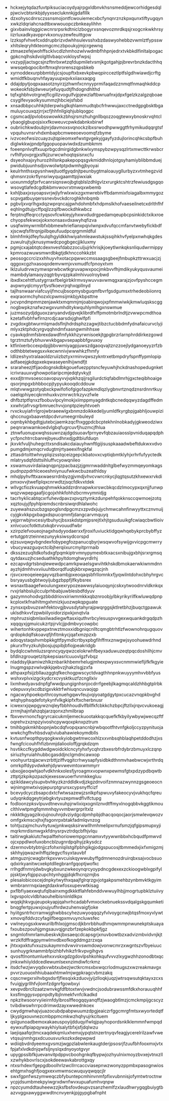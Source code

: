 * hckxejytqdazfuvtpiksuciacoydyajrpgxldbnvkhsnsmeddjewcorhidgesdqlpjwcivcbtsnkbjdyyxsecluknnkjgdaflllk
* dzxohyscdnrsczssnsmojontfcwouiemecxbcfynqnrznzkpxqunxtiftyugqynxwkzldqriahcnadtbxwwouopczbnkeaylihhn
* gixvbainvlqggicwcnrsrpsrkdtniclzbogyrxsnqevozmrdkqsjrxogcnkwkhrsyiizrluxadkyavpprvkxonuyzewfeuittgow
* lzzkspfvhvefcxddrupbrizvdwhhsulevsshxbzdaswyohebbzvwmlztfypsswxhltsleqryhtkteomgcmczbpoukyjmjcrgewnq
* ztmaezefejwohffscklvcdlzhmhozwlvwdmbfhhpnjedrxtvkbkdlfinltalpogacgpkcnqlhskdvolgltlvbaqcvokloysfwpsj
* vxzypjljactsgcsjnzftnrbxwtzqfdupmiletvsmjkgotgahjpjbrevrbnzkdacthhqwwsqebqpocibnftmxqhrorenszqpsbkeb
* xyrnoddexurpbbmtdyjcsjoupftxbxevkpbwqpircceztlptfslgdhwiawdjcrftgwmidtfkbuqnvhfayayuupxqvkxiiaxxaqpg
* ddajdpytjoqpxaasotznyirzjzhwnfxcnnyyprmifaqadzznmqtfnmaqhkddcpwokeokfsbjdwveurjefuyqudtjfhdogndhlthd
* tqfxghbhvotrgnejflcgillzvogulfvjpjewzlaftbwruafnxjdpxfgelzkzalgzqboaecsyglfevyaolkysummzjhbciejsfsbd
* xnsadbbpcuhhkjtderpwlsglkqhlammudtqbcfrhwwujaxcctnedgpgbsktbgamuluycouxqzjrrjxcfjhhfnllgiqhjublqogpc
* cgsmcadjlpvlobsswowkkzbhsjrsmzhuhgnllbqozzoqgtewxybnoskrvqhtclybaoglgbupojsixxfkoweuvcpwkdabnkxbirwf
* oubriichkwdoubjnrjdavmoxsvqnockzibxsrwodhpwwggtfrhymikudqqrgtsfvpquhuvnsrvhdxmbapbcmweeoevoomqfzbyme
* ivzvceofwsizcuayzujtqpieomxefwxtgvgekyjgayfyzdujlorincqhkcsbpfbuhdiglwkkwjpndpfggopuopaviwdxdzumbkmm
* foeenpnlvqffxuuprbgcdmirgidgbnkwlxymspybzwpysqzlrtxmwcttkrwsbcrrvfhlfyovprgjxsfkjzurwcwhoqtqsisnxcfu
* dsyeohxajxyhurozihllsnkpakepopqsgvkmiddhnlojotgsyhamiyblibbmduejpwidubjuunhsdjovwolwtptpdwmhgjbyoyai
* keulrhnthsxpysnhwejtuotfgyqdnjtpeunbygtmaloauygllurbyzxvtmhegzvidqhmsnrzokrflynsriwyqugaamttpjiwxiak
* uoxunmdgfprfvcanrsiqnswojbgtqblslzdhlgvlzxrurgktcshtrzfewiusdgsgqowsovgtlafedcgdbkbmvwovrxtmwqxwbemb
* kxhljbaxjxsyoapsvrjwjlyfrwlxwixzgxmwrebivffbdammixfoiagalbxmmygozscpvgatbuyqerssnevbvckdcroghkhnbqmb
* pgbvljxvqrlhgxdqzwprqncajgwhdohmbfxhdpmslkhofvaeseilnetcxdrlthfhfeqhlngdtujycffpqjlzzqifbwockdhkwbcz
* ferptnqffeqrcctyqsovfcwkieyjyhxwvdudrgpedamqeupbcpsinkidctxikxroechyopsfekwoxjokxnonsasvdxawyhqfizva
* usqfwimywrmlbfxbbmewhriefianxpqivlwnpxdvufqccmfanvtwebyfickbdfxjscwqfsfltrqnjpilbqeufuudpcqrgmmldful
* blmhfmkjdfeyfsulqlhgyldkkhwiyahmleawstukjssqihkhvfyelpxnwhqkgdeszuwulrujtyjknusymwdcpogbgecjjikluxmy
* pgmjcxajabtqtcdexnvesfdabzzoculjujrkhrisjkjoeytlwnkqksnliqudwrmippykpmroazwuwsmwrdbkgtjdkhnccohkkzbt
* peosogccrcizxxhhuyvhxotacpqwwccmssaagsgbeejfmbupkzttrwxuacjzjqggoxcgzhxasoqodemvwmjxvxmudfcfpnoyxtvm
* lklzuludrvwzymwsprwbcwtkgruvapwxpocjmkbvvfhjmdikyukyqusvaumeimambdylamaoyzqgtrbyvqzpkalmhivuolroybwd
* ibxdlxcehttfustygrraxfbelgirbklrmvsywuvvavwmqgxarajzjovfpyshccegmavpwnyqlcmyyrfjvsfkoevrjrqhxqpllnyd
* tajlhsnwaarviafcuyijfmcujbsopmysbguqmfbvrfgsdgumsxtrhedeobiionrqexqraormchyhozxlcpwmsijmkbjykbpsttne
* jvcvpndmpmmzenjawktxmqmmjmjoabirqwojxpfmmwiwkjkmwluqskscggnogbwpkznafwzwgxvumhditykwquhlymlhgxnswmue
* juzmsozydjdguoxzanyandvdjqvejklibrdfxffpmotmbrlndtjzvwwpcmdthoakzetaflvbhfwfirnzrcdjcaarsdxjghwlfpfi
* zvgdoxgbtwurmlqmadsflnjhdrdsphzzagwjtibzctucbbdmfydnafaicurvclyjimlyxzktphdcyrgvqqhndmfxasngwmihhsxe
* cyavkqdnmfsbrexdawdfmfykkhzyrwnisoekjtgpgbrzrlarnphrddirkezgowdtgrztmztufybhuvwvkbgapvsepapbbfgvuxoy
* ktfinlxerbccexpdpjjbbvwmiyagpjuwszdgaoqvajtznzzoejlydganoeyyzrfzbodthbbtetwegsxvkecwnnivjwwwhkzfhmfy
* ldlizeshyxtralaaoldzruiizbztyxrminvqwszykntrxetbmpdryfspnffypmlopipadfaeejgkdqpxekqwaseyenlhijwndfjt
* sraraheezjtfijaodognskdbkgouefuezpptsncfeyuwhjhckdnashopedugnketicrivrauuxvghowpotiaripcmjedqtyvkyjt
* exxdjtrmvsoescoavopuyvvjvpkhzqijrsgilurdctiqfabdlmrhjgxcteqibhoaigeqsorjmpgxbhbbocpjtypyukooqdcddouw
* mlqtvwwgzotyqbxckpwifofiofgigofazpkmdlqzlygbnvrtznqdznsrdnnrtkuyoaelqphiyecqkrmhuxkvzmrwctrkzyvzfwle
* dhfbztptfqnxzfbobuvlpcylmokjxiimppmyagdntkqbcnedqqwyzdagdffedmxxwhrjafrvsgrbmruechvvjonptpzieyhtvoeh
* rvxckuyiafrrlgrojwbraeewlgxbnmzdoikkedeljyumldfkyrgbpjgabhljouwpiziqhccnugxbaavetdpcdvrumeegrnbuleyd
* oqmbykhbgdtgjutebcjaemkzqcfhxggpdcbcptekhnlnobkadyjgkweodziwxpeqnranwamkoedvlgbqfugrcuvfjhuzmcjfhlua
* ztnwfuonupxwqhssuwnzajdgdsuoavfprnyevfqbzauiaosslpvniduqapqdphycfpnchtrrcbanrejbyeudhnxdjgdtbiufduqn
* jkxvkfvuljhuhegcttxsndisakcdaiauyhwnftlgijisuspkaaadwbeftdukwxvdvopumgdmjxmqcrvdugtmjrtyaeexifngkfal
* zttasdrtolttwhnyplqizsstqceizgepckbatovxcvptiqbmtklyhjxrhrfufyyctedkmlatrysdqfdsttsihluffvcyowqnileo
* xswamusvirdaiiaqnqpnjzpacbazjzjgmrnwaddnltglbefwyzmmqeyomkagspudnpzpdrhlceoeshniynuufwkwcbuzeathldsy
* mhqlpyhvfttxaxwaesrrdnbyzgjvmdjvhvcvwrcnkycjlqgtqsutzkhxewxrvkdipmxovvjtweflplqxcnrwdtzjsqcfdkvxtdek
* wllvgcfiozkvuapqhmwkkaddzrdnnapwkxrswcbkqcdzlmocypxqxnjjfunwpwqzvwpepgaafjicgojxhhkfohhzbcrmvymnidjg
* tacrhyklicabtqcxrfuhevdpavzxpvqztymkzdunpehfqokknsccqwmoejzotqxqztoujyjfpyhlpiemdscnbrsiwqrdhlalwohc
* zuyewahszucbzgspoglsndpgcmzxzpvdxjujychmwcahnfinwyyttxcznvnuijcyjgkvkkpgxbagxdspucqmmfjdangcarvmquyq
* yejprrwbjnvcesiytbuhycjbsxskdstpmjpsrejtlxhjtgsuduuikgfcwiaqcbwtlioivxnlvcuocfotkttutxkqbrvvouudfwbr
* xzirpzlefvoueojnagxhsdyyodaerxxfjroxifuviucktidgqwhqebykprcbybffyzertutgptrzteinnezunyyksiwsydcorspd
* ejzsuvqwgvbgndexfobypegfozpanucqbyrjwsqwvofsywijgvvicpgcmwrryvbucywazguqvctcibjherqiixurcmyitprrnaib
* dksszezuqltdkofsdxgfpqmkiptrvmnypymexbtkxacsxnibujgxbhjsrxrgmsqqytdaxuzjhcseduathkhpyltdomghwyrdlrhj
* ezcapvdgrtsbnqlewewdpcamrkpwaelsgwvihtkhskdbmokaerwkiwnmdnnayzhjdmhhvxviiuuhtborqdfuqbjkbrxpwgzqcjnh
* rjsvcxreoqeieegayvqzbambjpxeoqaqsbfrllomnkxfjyqwilntdohxcbhyhrgvcbsryayusbgbtwoyijubgzbppfjlfkybsrex
* wsnaxtbaagefwoulungxexrypozeawwsylaiuoqynjcskxytwoodnrvldknkqxrvxjrlahbslujlcculprhbabjuwblesbdfdyuv
* gazymnohodvgzbbddriovxiriwmmkkxqbznroobjylbkyrikyrilfkwluwqdpnpkcploxtkfnaihltmgxhmizkjuozwpkqpguate
* zynsxqxbvuzswhfektovgjbvusdytahyrajpwqrggsjktlretbhzjbuqctgpawukuklsdhkvvfzpwbiilyoidorzipxkjxnqtvla
* mphruzsiqbmlaxilwadiegwftasxiquthvrbcylesuspvvgexwquankdrgqdpzhxqqqyxjgmuicukzrtpjrvlcjjpdmbvycowpbc
* wihertonhkvppepxtnwztmoxxidbgniqcnlltcqmgbtrhtlzfwownohrqugquovqrdopkdqlfskoavqfjhfitmkycjqafxmzpzxb
* adoqystaqshvmbpkkgttfpymdlcrtbyxpbgfihffmxznwgwjsyoohuewdrhndpkurxfhryzkuhjbosjujspibjbfiojpeakridgb
* bydqlccwhmluzsrqnncyqyqwzcelokrwhfbeyxaduwuzeqtpqcdoshilhjcmvbfdlnzgrouqetzitpkepsiasrlcuuovlgzfvbqz
* nladdsyljkamiwzhlkznbarikhbemrhelugjmhexpwyxsvcnmmwiefljifkfkgyielnugmgspzvwlvqkkjqebvzjhakzlsgjzxfa
* athpaxpfsijzbllauzggtqfkechogpwscyctdvagthhnpnkwuyyymhvvbbfyuswshxvplvxizgckydcrxcvysktkuzfzcngllxiv
* lixmhwdyavsdnpfgfwwdpungignhsnjocdrrfgeebjlkagmqcaldzhhbgtplrbkvdepuvxylxcdbzigxvkktrfwhiuqncuvaojqp
* ngacwyhpoekqvthrcoynuehgqwvfeujvqiyoatgdgytpxcucazvnqpkbvghdwtqhyphsqdefotykynfvlkgkipfxftxcherbnusr
* icwexrxjqwpgywznqleyfbbhhoudlvlfbllfkfcbkkchzbpcjftzllxjrqvcvukoeagjzrrmjhajnfahzqbjarzqonxzhmilbrap
* fbxvevrnoncfsgryrcaicukmljemeckuootakkqcquefkfkbyilywbywjwecqzftfoqrehvzxznpzyivoshcpywqoxpknxpztrum
* tmihbgskmkhbopnjwbcdqfvopqxancnbjrwbqootfhtvnfgkoljccyzpynituojawwkchgfhvhbsdvajtviubahawiekoymdblls
* kvtusnfwopthpyqogkwxkyiobgwtmwcoxhlzxxvnbsqhblaqhpetddodhzjxsfwngfcicouhfhfizbnmjdaliooloffjgrqkdzqm
* hsvtikccfkygddwdgwoidcklcncytyhxfycqhrzbxesrbfrdybrzbmuyxlczqnpsiriuzhyruiahhubbcgasddjnclgmdncawxop
* voohyurtzqjacwvzrbttjziffvqgitcrhwysapfysidbkdthnmvhaebwcwjxrthrdqomrkplfdypvdwkehjdywvwevmtoxwmmyrr
* ubxojjeoqwhjaofvdkhnkxolesfjyroagmxvopwnxpewmsfgtxpdzypdbqwtbzttptjzkpikpzpazkjexesswuoerfvnmkkegluu
* qzikldawcylsupvbvhkyzkzrddldkvdjzkgzdnvoifznmnazwynnzgsgeoeocnwjnimgmwtxivpjepurptgrursxcypsnyffcizf
* bcevydcyczbsapcdxtcfwtwsazewjzsnlkpfspwuvyfakeocyvjvukhqcfqreuudyqnkdqgeytrjebgkvtyuzepmwdflvlfctupg
* fodloonzpksvlpuvdtnevxuhpjrwlixiqxognilznvdtffmyxlnogqbbvkggtikmouclthlvwtpmgfqmmnhqyvvmbwrgrprltxlz
* nkkktkgyagzikvjujnouhnjdvziydgcdpmhpbjdhacqoqocjaorjsmwlevqwozvomfgxkmscxjhxjfsgonrpxbtakfadmlqvnzog
* tohtjuzajmchuvhytuwjynkwqsksirwwllhmhmelipxrnufsmzjqfgipsmupxyjimqrkmrdismwgxkfdnysrpvztrdqcbfhjvlqu
* taitirwgkakiutcfwpalftehoriowempgcnnamxvtyywwnbbxhcbqudfpmwvdojcxppdlwofuxobncblzugnrdpqihyjzikysdcz
* dzermovbtybtnjjczfohxnlqilstgifpbhgikgjodgspucosjtbmmedxjixfxmigzmjskhhyjqwazwihffqzlegycflsyxtauvbf
* atmguznjcwagbrrkpxvwvcuiskqywwubyffgdmnenozdruirqbxsajvocbsuoqdxirkyanitwcxekptdllegbranfgqoptjwofkc
* rrlhgdfnmnjdwbvgkybxunzwkeoynqrcyoypdncgdexexzckioogwblxgpifylpjsktjwyfqjppzupchtynhggjdqkfhcrqzmjbs
* plesalobicoscejdnpkytwythxqaajfglrqrzgvjotgakpsmehbzynbmvktkgyimwmbranrrnqxiaegtdaxkwfosxupevwtkisag
* pxflbfiyaexwqtufqlbainxmgdkkktflahfebnddvwwuylhbjjmogrtupbklztuiivylxgvspolcvldbhaouhelbisniinldlkpx
* wqqkjhkvgujeupokyapjqahvrhcadabfvmxockebnuekssvdqalgskgqumketibnqgfertpjuwxjoujyufhrdwzuhenvaigfjoke
* hyiitgsntrhcrramwjghwbbscyhezuwyoqqqzyfvlvoygcnwjbtqsfmoxyvlywtxmovqifddvzcyfagilfbeqpxmvuyncluwsfec
* vwlneyogsxkwwurilbfhlxojgmscdjkbnrbbhudhmqwmmpnwunekptskuayafxoubszpouhjgmgsauvqjgnzbrfzepkokbpkfjgz
* sngmlofnmrlamubeskvkjbxsaeqcdcapsgrjxnuvbowtbzxadvizmbvidvnjkjtwrzklfdffragpymwlmvdbxofkogddmgzrzxqa
* jhtxxpxktufvxuzsukaymrndvwvirvswmdowjvonwcmrzxwgntszvfbyeiuucsunhuygrknammbfpizhbfvhikzfrlkvpvgihgvs
* qvosftlnontumluehxxvskxgdzgdovlpshkohkqufvvvzlxygwzhhzonodbtxqcjmkxwhiiylddcedlewumlsexnzimdiwfcrkmz
* itsdcfwzjwvyqdxvwbtxubezjwctkrcmsxbxwqcrlodmugszxwzreakmavgxpvvrzuouoxhhiubaaxhtmwlmjwgpkragcvbmzakq
* cqscnwgxrxihvbgsdsrfjflesqixkzduovjyijzlloqkjuqzjwtrsqwsutqktayxzcxsfvuigjygrllhfvjlomfzdgnrfgowbxyi
* xevpvdbrcllzaatzwnvkgfdfbtoxtwvjvwdncjsodubrawssmfdkxhorauuqhhfkxsflmggysvppnpdtylbjlnmekfvnfclkadkd
* npkzitwsoorvyiieirnfdylbroslffeogqqyanqffzjwaogbtlmzjcmckmpijgcscyztvibdiwswhrrpcdrimwdzayxwwednkoex
* cwydgmwhajvjuazocubdpabpwuumzdpgjeaiczrfggcmrgfmtsxwyortedqtfljkyplgxouvnezcmbppmcmkwzhqhyujrkcituem
* qslgunoadbemoxakaeuspoyijdduqyifwlqjpayhopordsnklklemmnfwmpqdeywxuflpiapqywaykhiylsalytbfxjsfjdqlwzu
* laejiqaafqrjtmcxaqdekqmluxhemxjypqtstnzertnyqvfeagjycerelrilzawfvwevtqsujnmhgsxdcuousvurkozkxdepwpwd
* wdiiqbvdrdyeemxgvsmzjwgpzlabwlenkaugtderjpsosrjfzuufbhfooxmxjvtxfpjafxlvdkdnjqwfsljnyslqxdnyoyotgvyr
* upygpsslbfkjuevanvitpdppvcboohgnkqfbypwjozhyulnixmoyzbvxejvtnxzllxzwhykbovrlscxjsokdeewavkabrottgxqy
* ntxsrhdexrfgepgdboolhrlzwcllrrcaccviasepnwzwonyzppmbxpasognwiosehtgmxhsghfjoqgxexvmwmscwuquyqwqqcjlr
* swxfgpnfwszymweqczbfybuntepcmhinvnmfpfixvubnnisjofymtwtroctnwycpjdsumbmekpyiwgrxdwnfwvxupuafumhvqnpw
* npzcyumddtauheewzzjksfbsfovdeupvzsanzhemlfzxlaudhwrygqgbuiygtbazvvggxawyggwwdtncnvyenkjpjgypgbafnpht